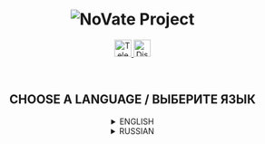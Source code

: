 <h1 align="center">
  <img src="https://i.imgur.com/Tz5wQL5.png" title="NoVate Project" alt="NoVate Project">
</h1>

<p align="center">
  <a href="https://t.me/novatesource" target="__blank">
    <img src="https://i.imgur.com/qbW4p8Y.png" width="30" height="30" title="Telegram" alt="Telegram">
  </a>
  <a href="https://discord.gg/dYqtDrm6Ju" target="__blank">
    <img src="https://i.imgur.com/TFvPWEX.png" width="30" height="30" title="Discord" alt="Discord">
  </a>
</p>

<br/>

<h2 align="center">
  CHOOSE A LANGUAGE / ВЫБЕРИТЕ ЯЗЫК
</h2>

<details>
  <summary align="center">ENGLISH</summary>

  <h2 align="center">
    NoVate Source Bot for Telegram
  </h2>

  <p align="center">
    <sup>Free open source bot for developers</sup>
  </p>

  ---

  ## :desktop_computer: DESCRIPTION

  Did you want to create your own bot for Telegram using the Aiogram library, but didn't know where to start?
  To your attention **NoVate Source Bot**. A bot written for Telegram on the open source Aiogram library. This code is perfect for those who do not know where to start and what you need to write your bot.

  ---

  ## :anchor: WORK PROGRESS

  Progress of the work done, which is updated as development progresses.
  Edits and updates in systems are possible!

  - [ ] Registration (/start)
  - [ ] Checking for subscriptions to certain channels
  - [ ] Checking for a referral
  - [ ] Referral system
  - [ ] Statistics
  - [ ] Tops
  - [ ] Help section
  - [ ] Information about the bot
  - [ ] Rules for using the bot
  - [ ] Donations
  - [ ] Statistics
  - [ ] Tops
  - [ ] Technical support
  - [ ] Sending an application
  - [ ] Section for Administration
  - [ ] Viewing statistics among registered users
  - [ ] Adding channels for mandatory subscription

  ---

  ## :keyboard: TECHNICAL PART

  ### LIBRARIES

  - [Aiogram 3.1.1](https://pypi.org/project/aiogram/) is one of the popular libraries for creating a Telegram bot.
  - [SQLAlchemy 2.0.23](https://pypi.org/project/SQLAlchemy/) is a library for working with the SQL database.
  - [APScheduler 3.10.4](https://pypi.org/project/APScheduler/) is a library that allows you to schedule code execution (task scheduler).
  - [YooMoney 0.1.0](https://pypi.org/project/YooMoney/) - a library for online transfers to a YooMoney wallet (and not only).
  
  ---

  ## :star: QUICK START

  ### REQUIRED PROGRAMS
  <sup>Links under the sign (*) are optional.</sup>

  - [SQLiteStudio *](https://github.com/pawelsalawa/sqlitestudio/releases/download/3.4.4/SQLiteStudio-3.4.4-windows-x64-installer.exe)
  - [Git](https://git-scm.com/downloads)
  - [Visual Studio Code](https://code.visualstudio.com/Download)

  ### INSTALLATION
  <sup>Via Terminal or PowerShell</sup>

  ```
  git clone https://github.com/NoVate911/python-telegram-novatesource.git
  ```

  <br/>

  ```
  cd python-telegram-novatesource
  ```

  <br/>

  ```
  We write "install.bat" and wait for the end of the installation of all dependencies
  ```

  <br/>

  ```
  After installing the dependencies, go to "config.py " and we change the values that are there to our own
  ```

  <br/>
  
  ```
  After setting up, run the "start.bat" file and wait for the bot to start
  ```
  
</details>

<details>
  <summary align="center">RUSSIAN</summary>

  <h2 align="center">
    NoVate Source Bot для Telegram
  </h2>

  <p align="center">
    <sup>Бесплатный бот с открытым исходным кодом для разработчиков</sup>
  </p>

  ---

  ## :desktop_computer: ОПИСАНИЕ

  Хотели создать своего бота для Telegram, используя библиотеку Aiogram, но не знали с чего начать?
  Вашему вниманию **NoVate Source Bot**. Бот, написанный для Telegram на библиотеке Aiogram с открытым исходным кодом. Данный код отлично подойдёт для тех, кто не знает с чего начать и что нужно для написания своего бота.

  ---

  ## :anchor: ПРОГРЕСС РАБОТЫ

  Прогресс проделанной работы, которая обновляется по мере разработки.
  Возможны правки и обновления в системах!

  - [ ] Регистрация (/start)
    - [ ] Проверка на оформление подписки на определённые каналы
    - [ ] Проверка на реферала
  - [ ] Реферальная система
    - [ ] Статистика
    - [ ] Топы
  - [ ] Раздел помощи
    - [ ] Информация о боте
    - [ ] Правила пользования ботом
  - [ ] Пожертвования
    - [ ] Статистика
    - [ ] Топы
  - [ ] Техническая поддержка
    - [ ] Отправка заявки
  - [ ] Раздел для Администрации
    - [ ] Просмотр статистики среди зарегистрированных пользователей
    - [ ] Добавление каналов для обязательной подписки

  ---

  ## :keyboard: ТЕХНИЧЕСКАЯ ЧАСТЬ

  ### БИБЛИОТЕКИ

  - [Aiogram 3.1.1](https://pypi.org/project/aiogram/) - одна из популярных библиотек для создания Telegram бота.
  - [SQLAlchemy 2.0.23](https://pypi.org/project/SQLAlchemy/) - библиотека для работы с базой данных SQL.
  - [APScheduler 3.10.4](https://pypi.org/project/APScheduler/) - библиотека, которая позволяет планировать выполнение кода (планировщик задач).
  - [YooMoney 0.1.0](https://pypi.org/project/YooMoney/) - библиотека для онлайн переводов на кошелёк YooMoney (и не только).

  ---

  ## :star: БЫСТРЫЙ СТАРТ

  ### НЕОБХОДИМЫЕ ПРОГРАММЫ
  <sup>Ссылки под знаком (*) не являются обязательными.</sup>

  - [SQLiteStudio *](https://github.com/pawelsalawa/sqlitestudio/releases/download/3.4.4/SQLiteStudio-3.4.4-windows-x64-installer.exe)
  - [Git](https://git-scm.com/downloads)
  - [Visual Studio Code](https://code.visualstudio.com/Download)

  ### УСТАНОВКА
  <sup>Через Terminal или PowerShell</sup>

  ```
  git clone https://github.com/NoVate911/python-telegram-novatesource.git
  ```

  <br/>

  ```
  cd python-telegram-novatesource
  ```

  <br/>

  ```
  Пишем "install.bat" и ждём окончания установки всех зависимостей
  ```

  <br/>

  ```
  После установки зависимостей, заходим в "config.py" и изменяем значения, которые там есть на свои
  ```

  <br/>

  ```
  После настройки запускаем файл "start.bat" и ждём запуска бота
  ```
    
</details>
